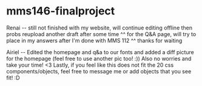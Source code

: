 # mms146-finalproject

Renai -- still not finished with my website, will continue editing offline then probs reupload another draft after some time ^^ for the Q&A page, will try to place in my answers after I'm done with MMS 112 ^^ thanks for waiting 

Airiel -- Edited the homepage and q&a to our fonts and added a diff picture for the homepage (feel free to use another pic too! :)) Also no worries and take your time! <3 Lastly, if you feel like this does not fit the 20 css components/objects, feel free to message me or add objects that you see fit! :D
